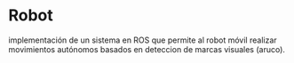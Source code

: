 # Robot
implementación de un sistema en ROS que permite al robot móvil realizar movimientos autónomos basados en deteccion de marcas visuales (aruco).
